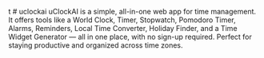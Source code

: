 t # uclockai
uClockAI is a simple, all-in-one web app for time management. It offers tools like a World Clock, Timer, Stopwatch, Pomodoro Timer, Alarms, Reminders, Local Time Converter, Holiday Finder, and a Time Widget Generator — all in one place, with no sign-up required. Perfect for staying productive and organized across time zones.
